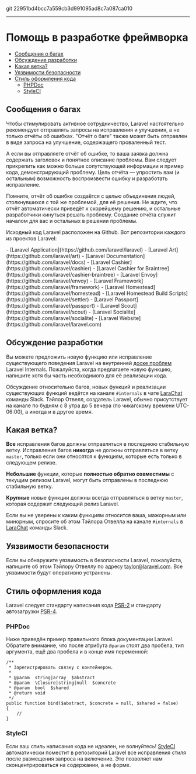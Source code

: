 git 22951bd4bcc7a559cb3d991095ad8c7a087ca010

---

# Помощь в разработке фреймворка

- [Сообщения о багах](#bug-reports)
- [Обсуждение разработки](#core-development-discussion)
- [Какая ветка?](#which-branch)
- [Уязвимости безопасности](#security-vulnerabilities)
- [Стиль оформления кода](#coding-style)
    - [PHPDoc](#phpdoc)
    - [StyleCI](#styleci)

<a name="bug-reports"></a>
## Сообщения о багах

Чтобы стимулировать активное сотрудничество, Laravel настоятельно рекомендует отправлять запросы на исправления и улучшения, а не только отчёты об ошибках. "Отчёт о баге" также может быть отправлен в виде запроса на улучшение, содержащего проваленный тест.

А если вы отправляете отчёт об ошибке, то ваша заявка должна содержать заголовок и понятное описание проблемы. Вам следует прикрепить как можно больше сопутствующей информации и пример кода, демонстрирующий проблему. Цель отчёта — упростить вам (и остальным) возможность воспроизвести ошибку и разработать исправление.

Помните, отчёт об ошибке создаётся с целью объединения людей, столкнувшихся с той же проблемой, для её решения. Не ждите, что отчёт автоматически приведёт к скорейшему решению, и остальные разработчики кинуться решать проблему. Создание отчёта служит началом для вас и остальных в решении проблемы.

Исходный код Laravel расположен на Github. Вот репозитории каждого из проектов Laravel:

<div class="content-list" markdown="1">
- [Laravel Application](https://github.com/laravel/laravel)
- [Laravel Art](https://github.com/laravel/art)
- [Laravel Documentation](https://github.com/laravel/docs)
- [Laravel Cashier](https://github.com/laravel/cashier)
- [Laravel Cashier for Braintree](https://github.com/laravel/cashier-braintree)
- [Laravel Envoy](https://github.com/laravel/envoy)
- [Laravel Framework](https://github.com/laravel/framework)
- [Laravel Homestead](https://github.com/laravel/homestead)
- [Laravel Homestead Build Scripts](https://github.com/laravel/settler)
- [Laravel Passport](https://github.com/laravel/passport)
- [Laravel Scout](https://github.com/laravel/scout)
- [Laravel Socialite](https://github.com/laravel/socialite)
- [Laravel Website](https://github.com/laravel/laravel.com)
</div>

<a name="core-development-discussion"></a>
## Обсуждение разработки

Вы можете предложить новую функцию или исправление существующего поведения Laravel на внутренней [доске проблем](https://github.com/laravel/internals/issues) Laravel Internals. Пожалуйста, когда предлагаете новую функцию, напишите хотя бы часть необходимого для её реализации кода.

Обсуждение относительно багов, новых функций и реализации существующих функций ведётся на канале `#internals` в чате [LaraChat](https://larachat.co) команды Slack. Тэйлор Отвелл, создатель Laravel, обычно присутствует на канале по будням с 8 утра до 5 вечера (по чикагскому времени UTC-06:00), а иногда и в другое время.

<a name="which-branch"></a>
## Какая ветка?

**Все** исправления багов должны отправляться в последнюю стабильную ветку. Исправления багов **никогда** не должны отправляться в ветку `master`, только если они относятся к функциям, которые есть только в следующем релизе.

**Небольшие** функции, которые **полностью обратно совместимы** с текущим релизом Laravel, могут быть отправлены в последнюю стабильную ветку.

**Крупные**  новые функции должны всегда отправляться в ветку `master`, которая содержит следующий релиз Laravel.

Если вы не уверены к каким функциям относится ваша, мажорным или минорным, спросите об этом Тэйлора Отвелла на канале `#internals` в [LaraChat](https://larachat.co) команды Slack.

<a name="security-vulnerabilities"></a>
## Уязвимости безопасности

Если вы обнаружите уязвимость в безопасности Laravel, пожалуйста, напишите об этом Тэйлору Отвеллу по адресу <a href="mailto:taylor@laravel.com">taylor@laravel.com</a>. Все уязвимости будут оперативно устранены.

<a name="coding-style"></a>
## Стиль оформления кода

Laravel следует стандарту написания кода [PSR-2](https://github.com/php-fig/fig-standards/blob/master/accepted/PSR-2-coding-style-guide.md) и стандарту автозагрузки [PSR-4](https://github.com/php-fig/fig-standards/blob/master/accepted/PSR-4-autoloader.md).

<a name="phpdoc"></a>
### PHPDoc

Ниже приведён пример правильного блока документации Laravel. Обратите внимание, что после атрибута `@param` стоят два пробела, тип аргумента, ещё два пробела и в конце имя переменной:

    /**
     * Зарегистрировать связку с контейнером.
     *
     * @param  string|array  $abstract
     * @param  \Closure|string|null  $concrete
     * @param  bool  $shared
     * @return void
     */
    public function bind($abstract, $concrete = null, $shared = false)
    {
        //
    }

<a name="styleci"></a>
### StyleCI

Если ваш стиль написания кода не идеален, не волнуйтесь! [StyleCI](https://styleci.io/) автоматически поместит в репозиторий Laravel все исправления стиля после размещения запроса на включение. Это позволяет нам сконцентрироваться на содержании, а не форме.
